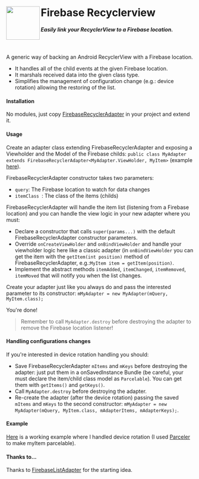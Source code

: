 # Firebase Recyclerview <img src="https://github.com/mmazzarolo/firebase-recyclerview/blob/master/extras/firebase-recyclerview-logo.png" width="90" align="left"> 
##### *Easily link your RecyclerView to a Firebase location.*
&nbsp;  
&nbsp;  
A generic way of backing an Android RecyclerView with a Firebase location.
- It handles all of the child events at the given Firebase location.
- It marshals received data into the given class type.
- Simplifies the management of configuration change (e.g.: device rotation) allowing the restoring of the list.
  
#### Installation
No modules, just copy [FirebaseRecyclerAdapter](https://github.com/mmazzarolo/firebase-recycleview/blob/master/app/src/main/java/com/example/matteo/firebase_recycleview/FirebaseRecyclerAdapter.java) in your project and extend it.
  
#### Usage
Create an adapter class extending FirebaseRecyclerAdapter and exposing a Viewholder and the Model of the Firebase childs:
`public class MyAdapter extends FirebaseRecyclerAdapter<MyAdapter.ViewHolder, MyItem>` (example [here](https://github.com/mmazzarolo/firebase-recycleview/blob/master/app/src/main/java/com/example/matteo/firebase_recycleview/MyAdapter.java)).
  
FirebaseRecyclerAdapter constructor takes two parameters:
- `query`: The Firebase location to watch for data changes
- `itemClass `: The class of the items (childs)
  
FirebaseRecyclerAdapter will handle the item list (listening from a Firebase location) and you can handle the view logic in your new adapter where you must:
- Declare a constructor that calls `super(params...)` with the default FirebaseRecyclerAdapter constructor parameters.
- Override `onCreateViewHolder` and `onBindViewHolder` and handle your viewholder logic here like a classic adapter (in `onBindViewHolder` you can get the item with the `getItem(int position)` method of FirebaseRecyclerAdapter, e.g.:`MyItem item = getItem(position)`.
- Implement the abstract methods `itemAdded`, `itemChanged`, `itemRemoved`, `itemMoved` that will notify you when the list changes.
  
Create your adapter just like you always do and pass the interested parameter to its constructor:
`mMyAdapter = new MyAdapter(mQuery, MyItem.class);`
  
You're done!
  
> Remember to call `MyAdapter.destroy` before destroying the adapter to remove the Firebase location listener!
  
#### Handling configurations changes
If you're interested in device rotation handling you should:
- Save FirebaseRecyclerAdapter `mItems` and `mKeys` before destroying the adapter: just put them in a onSavedInstance Bundle (be careful, your must declare the item/child class model as `Parcelable`). You can get them with `getItems()` and `getKeys()`.
- Call `MyAdapter.destroy` before destroying the adapter.
- Re-create the adapter (after the device rotation) passing the saved `mItems` and `mKeys` to the second constructor: `mMyAdapter = new MyAdapter(mQuery, MyItem.class, mAdapterItems, mAdapterKeys);`.
  
#### Example
[Here](https://github.com/mmazzarolo/firebase-recycleview/tree/master/app/src/main/java/com/example/matteo/firebase_recycleview) is a working example where I handled device rotation (I used [Parceler](https://github.com/johncarl81/parceler) to make myItem parcelable).

#### Thanks to...
Thanks to [FirebaseListAdapter](https://github.com/firebase/AndroidChat/blob/master/app/src/main/java/com/firebase/androidchat/FirebaseListAdapter.java) for the starting idea.
